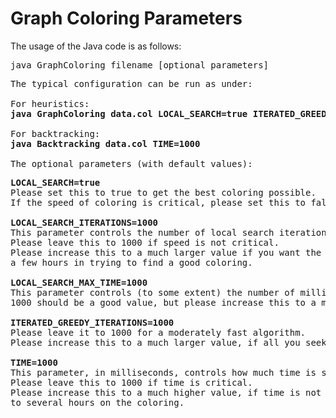 <h1>Graph Coloring Parameters</h1>

The usage of the Java code is as follows:
<br>
<pre>
java GraphColoring filename [optional parameters]
</pre>

<pre>
The typical configuration can be run as under:

For heuristics:
<b>java GraphColoring data.col LOCAL_SEARCH=true ITERATED_GREEDY_ITERATIONS=1000</b>

For backtracking:
<b>java Backtracking data.col TIME=1000</b>

The optional parameters (with default values):
<pre>
<b>LOCAL_SEARCH=true</b>
Please set this to true to get the best coloring possible.
If the speed of coloring is critical, please set this to false.

<b>LOCAL_SEARCH_ITERATIONS=1000</b>
This parameter controls the number of local search iterations.
Please leave this to 1000 if speed is not critical.
Please increase this to a much larger value if you want the code to spend 
a few hours in trying to find a good coloring.

<b>LOCAL_SEARCH_MAX_TIME=1000</b>
This parameter controls (to some extent) the number of milliseconds to spend on local search.
1000 should be a good value, but please increase this to a much larger value if time is not critical.

<b>ITERATED_GREEDY_ITERATIONS=1000</b>
Please leave it to 1000 for a moderately fast algorithm.
Please increase this to a much larger value, if all you seek is a good coloring as oppoosed to speed.

<b>TIME=1000</b>
This parameter, in milliseconds, controls how much time is spent on each k in the Backtracking algorithm.
Please leave this to 1000 if time is critical.
Please increase this to a much higher value, if time is not critical and you can spend several minutes 
to several hours on the coloring.
</pre>
